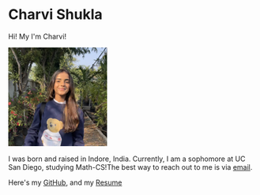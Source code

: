 # Charvi Shukla
Hi! My I'm Charvi! 

<img src="charvi_image.jpeg" width="200px" height="200px" />

I was born and raised in Indore, India. Currently, I am a sophomore at UC San Diego, studying Math-CS!The best way to reach out to me is via [email](mailto:cshukla@ucsd.edu). 



Here's my [GitHub](https://github.com/charvishukla), and my [Resume](Charvi_resume.pdf)
